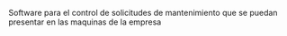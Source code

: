 Software para el control de solicitudes de mantenimiento que se puedan presentar en las maquinas de la empresa
